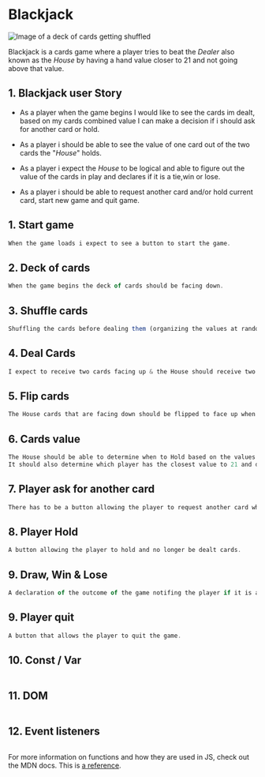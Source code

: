 # Blackjack

![Image of a deck of cards getting shuffled](https://images.unsplash.com/photo-1604345250885-11f528eec3ff?q=80&w=919&auto=format&fit=crop&ixlib=rb-4.0.3&ixid=M3wxMjA3fDB8MHxwaG90by1wYWdlfHx8fGVufDB8fHx8fA%3D%3D)

Blackjack is a cards game where a player tries to beat the *Dealer* also known as the *House* by having a hand value closer to 21 and not going above that value.

## 1. Blackjack user Story

* As a player when the game begins I would like to see the cards im dealt, based on my cards combined value I can make a decision if i should ask for another card or hold.

* As a player i should be able to see the value of one card out of the two cards the "*House*" holds. 

* As a player i expect the *House* to be logical and able to figure out the value of the cards in play and declares if it is a tie,win or lose.

* As a player i should be able to request another card and/or hold current card, start new game and quit game.


## 1. Start game

```javascript
When the game loads i expect to see a button to start the game.
```

## 2. Deck of cards

```javascript
When the game begins the deck of cards should be facing down.
```
## 3. Shuffle cards

```javascript
Shuffling the cards before dealing them (organizing the values at random) everytime a new game has started.
```
## 4. Deal Cards

```javascript
I expect to receive two cards facing up & the House should receive two cards and only one card will be facing up and the other facing down.
```
## 5. Flip cards

```javascript
The House cards that are facing down should be flipped to face up when both players decide to Hold exposing the values of the cards in hand.  //ask the boss
```

## 6. Cards value

```javascript
The House should be able to determine when to Hold based on the values of the cards it has in hand.
It should also determine which player has the closest value to 21 and declare the outcome of the game.
```
## 7. Player ask for another card

```javascript
There has to be a button allowing the player to request another card when attempting to get the combined cards value closer to or at 21.
```
## 8. Player Hold

```javascript
A button allowing the player to hold and no longer be dealt cards.
```
## 9. Draw, Win & Lose

```javascript
A declaration of the outcome of the game notifing the player if it is a draw, wind or lose.
```

## 9. Player quit

```javascript
A button that allows the player to quit the game.
```
## 10. Const / Var
```javascript

```
## 11. DOM
```
```


## 12. Event listeners

```

```
For more information on functions and how they are used in JS, check out the MDN docs. 
This is [a reference][example].

[example]: https://developer.mozilla.org/en-US/docs/Web/JavaScript/Guide/Functions


